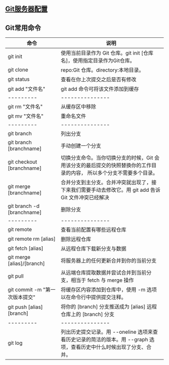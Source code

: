 
## [Git服务器配置](http://weibo.com/GcsSloop)

## Git常用命令

命令                            | 说明
--------------------------------|-----------------------------------------------------
git init				        | 使用当前目录作为 Git 仓库。git init [仓库名]，使用指定目录作为Git仓库。
git clone <repo> <directory>	| repo:Git 仓库。directory:本地目录。
git status		        | 查看在你上次提交之后是否有修改
git add "文件名"				          | git add 命令可将该文件添加到缓存
---------	| ---------------
git rm	"文件名"      | 从缓存区中移除
git mv "文件名" 	| 重命名文件 
---------	| ---------------
git branch		        | 列出分支
git branch [branchname]		        | 手动创建一个分支
git checkout [branchname]		        | 切换分支命令。当你切换分支的时候，Git 会用该分支的最后提交的快照替换你的工作目录的内容， 所以多个分支不需要多个目录。
git merge [branchname]		        | 合并分支到主分支。合并冲突就出现了，接下来我们需要手动去修改它。用 git add 告诉 Git 文件冲突已经解决
git branch -d [branchname]		        | 删除分支
---------	| ---------------
git remote		        | 查看当前配置有哪些远程仓库
git remote rm [alias]		        | 删除远程仓库
git fetch [alias]	        | 从远程仓库下载新分支与数据
git merge [alias]/[branch]		        | 将服务器上的任何更新合并到你的当前分支
git pull		        | 从远端仓库提取数据并尝试合并到当前分支，相当于 fetch 与 merge 操作
git commit	-m "第一次版本提交"	   |  将缓存区内容添加到仓库中，使用 -m 选项以在命令行中提供提交注释。
git push [alias] [branch]	        | 将你的 [branch] 分支推送成为 [alias] 远程仓库上的 [branch] 分支
---------	| ---------------
git log		        | 列出历史提交记录。用 --oneline 选项来查看历史记录的简洁的版本。用 --graph 选项，查看历史中什么时候出现了分支、合并。
